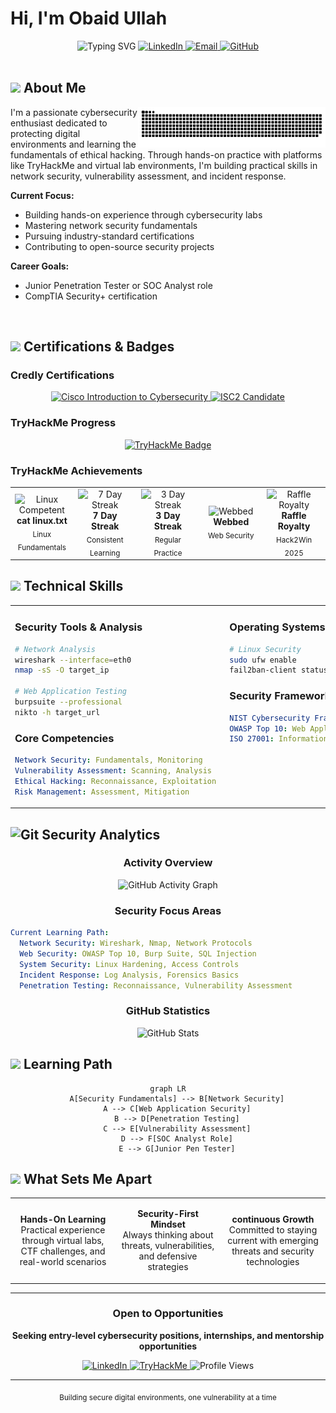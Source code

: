# Hi, I'm Obaid Ullah

<div align="center">

<picture>
  <source media="(prefers-color-scheme: dark)" srcset="https://readme-typing-svg.demolab.com?font=Fira+Code&size=18&duration=3000&pause=1000&color=FF6B6B&background=00000000&center=true&vCenter=true&width=450&lines=Junior+Cybersecurity+Enthusiast;Network+Defense+Explorer;Ethical+Hacking+Learner">
  <source media="(prefers-color-scheme: light)" srcset="https://readme-typing-svg.demolab.com?font=Fira+Code&size=18&duration=3000&pause=1000&color=DC2626&background=00000000&center=true&vCenter=true&width=450&lines=Junior+Cybersecurity+Enthusiast;Network+Defense+Explorer;Ethical+Hacking+Learner">
  <img src="https://readme-typing-svg.demolab.com?font=Fira+Code&size=18&duration=3000&pause=1000&color=FF6B6B&background=00000000&center=true&vCenter=true&width=450&lines=Junior+Cybersecurity+Enthusiast;Network+Defense+Explorer;Ethical+Hacking+Learner" alt="Typing SVG" />
</picture>

<a href="https://linkedin.com/in/obaidullah-tech" target="_blank">
  <img src="https://img.shields.io/badge/LinkedIn-Connect-0077B5?style=flat&logo=linkedin&logoColor=white" alt="LinkedIn">
</a>
<a href="mailto:obaid@example.com" target="_blank">
  <img src="https://img.shields.io/badge/Email-Contact-D14836?style=flat&logo=gmail&logoColor=white" alt="Email">
</a>
<a href="https://github.com/obaid-git" target="_blank">
  <img src="https://img.shields.io/badge/GitHub-Follow-181717?style=flat&logo=github&logoColor=white" alt="GitHub">
</a>

</div>

<br>

## <img src="https://media.giphy.com/media/L1R1tvI9svkIWwpVYr/giphy.gif" width="35"> About Me

<picture>
  <source media="(prefers-color-scheme: dark)" srcset="https://raw.githubusercontent.com/Platane/snk/output/github-contribution-grid-snake-dark.svg">
  <source media="(prefers-color-scheme: light)" srcset="https://raw.githubusercontent.com/Platane/snk/output/github-contribution-grid-snake.svg">
  <img align="right" alt="Snake eating contributions" width="300" src="https://raw.githubusercontent.com/Platane/snk/output/github-contribution-grid-snake-dark.svg" />
</picture>

I'm a passionate cybersecurity enthusiast dedicated to protecting digital environments and learning the fundamentals of ethical hacking. Through hands-on practice with platforms like TryHackMe and virtual lab environments, I'm building practical skills in network security, vulnerability assessment, and incident response.

**Current Focus:**
- Building hands-on experience through cybersecurity labs
- Mastering network security fundamentals
- Pursuing industry-standard certifications
- Contributing to open-source security projects

**Career Goals:**
- Junior Penetration Tester or SOC Analyst role
- CompTIA Security+ certification

<br clear="right"/>

## <img src="https://media.giphy.com/media/VgCDAzcKvsR6OM0uWg/giphy.gif" width="35"> Certifications & Badges

### Credly Certifications
<div align="center">

<a href="https://www.credly.com/badges/cisco-introduction-to-cybersecurity" target="_blank">
  <img src="https://images.credly.com/size/150x150/images/af8c6b4e-fc31-47c4-8dcb-eb7a2065dc5b/I2CS__1_.png" alt="Cisco Introduction to Cybersecurity" />
</a>
<a href="https://www.credly.com/badges/isc2-candidate" target="_blank">
  <img src="https://images.credly.com/size/150x150/images/9180921d-4a13-429e-9357-6f9706a554f0/image.png" alt="ISC2 Candidate" />
</a>

</div>

### TryHackMe Progress
<div align="center">

<a href="https://tryhackme.com/p/obaid.tryhackme" target="_blank">
  <img src="https://tryhackme-badges.s3.amazonaws.com/obaid.tryhackme.png" alt="TryHackMe Badge" width="400"/>
</a>

</div>

### TryHackMe Achievements
<div align="center">

<table>
<tr>
<td align="center" width="20%">
<img src="https://tryhackme-badges.s3.amazonaws.com/catlinuxtxt.svg" width="80" alt="Linux Competent"/>
<br><b>cat linux.txt</b>
<br><sub>Linux Fundamentals</sub>
</td>
<td align="center" width="20%">
<img src="https://tryhackme-badges.s3.amazonaws.com/7daystreak.svg" width="80" alt="7 Day Streak"/>
<br><b>7 Day Streak</b>
<br><sub>Consistent Learning</sub>
</td>
<td align="center" width="20%">
<img src="https://tryhackme-badges.s3.amazonaws.com/3daystreak.svg" width="80" alt="3 Day Streak"/>
<br><b>3 Day Streak</b>
<br><sub>Regular Practice</sub>
</td>
<td align="center" width="20%">
<img src="https://tryhackme-badges.s3.amazonaws.com/webbed.svg" width="80" alt="Webbed"/>
<br><b>Webbed</b>
<br><sub>Web Security</sub>
</td>
<td align="center" width="20%">
<img src="https://tryhackme-badges.s3.amazonaws.com/hack2win2025.svg" width="80" alt="Raffle Royalty"/>
<br><b>Raffle Royalty</b>
<br><sub>Hack2Win 2025</sub>
</td>
</tr>
</table>

</div>

## <img src="https://media.giphy.com/media/QssGEmpkyEOhBCb7e1/giphy.gif" width="35"> Technical Skills

<table>
<tr>
<td valign="top" width="50%">

### Security Tools & Analysis
```bash
# Network Analysis
wireshark --interface=eth0
nmap -sS -O target_ip

# Web Application Testing  
burpsuite --professional
nikto -h target_url
```

### Core Competencies
```yaml
Network Security: Fundamentals, Monitoring
Vulnerability Assessment: Scanning, Analysis  
Ethical Hacking: Reconnaissance, Exploitation
Risk Management: Assessment, Mitigation
```

</td>
<td valign="top" width="50%">

### Operating Systems
```bash
# Linux Security
sudo ufw enable
fail2ban-client status
```

### Security Frameworks
```yaml
NIST Cybersecurity Framework: Identify, Protect
OWASP Top 10: Web Application Security
ISO 27001: Information Security Management
```

</td>
</tr>
</table>

## <img src="https://media.giphy.com/media/W5eoZHPpUx9sapR0eu/giphy.gif" width="40px" alt="Git"> Security Analytics

<div align="center">

### **Activity Overview**
<picture>
  <source media="(prefers-color-scheme: dark)" srcset="https://github-readme-activity-graph.vercel.app/graph?username=obaid-git&custom_title=Security%20Learning%20Journey&bg_color=0D1117&color=FF6B6B&line=FF6B6B&point=FF6B6B&area_color=FF6B6B20&title_color=FFFFFF&area=true&hide_border=true">
  <source media="(prefers-color-scheme: light)" srcset="https://github-readme-activity-graph.vercel.app/graph?username=obaid-git&custom_title=Security%20Learning%20Journey&bg_color=FFFFFF&color=DC2626&line=DC2626&point=DC2626&area_color=FEE2E2&title_color=1F2937&area=true&hide_border=true">
  <img src="https://github-readme-activity-graph.vercel.app/graph?username=obaid-git&custom_title=Security%20Learning%20Journey&bg_color=0D1117&color=FF6B6B&line=FF6B6B&point=FF6B6B&area_color=FF6B6B20&title_color=FFFFFF&area=true&hide_border=true" alt="GitHub Activity Graph" />
</picture>

### **Security Focus Areas**
<div align="left">

```yaml
Current Learning Path:
  Network Security: Wireshark, Nmap, Network Protocols
  Web Security: OWASP Top 10, Burp Suite, SQL Injection
  System Security: Linux Hardening, Access Controls
  Incident Response: Log Analysis, Forensics Basics
  Penetration Testing: Reconnaissance, Vulnerability Assessment
```

</div>

### **GitHub Statistics**
<p align="center">
  <picture>
    <source 
      srcset="https://github-readme-stats-sigma-five.vercel.app/api?username=obaid-git&show_icons=true&theme=dark&include_all_commits=true&count_private=true&hide_border=true&bg_color=0D1117&title_color=FFFFFF&text_color=C9D1D9&icon_color=FF6B6B"
      media="(prefers-color-scheme: dark)"
    />
    <source
      srcset="https://github-readme-stats-sigma-five.vercel.app/api?username=obaid-git&show_icons=true&theme=default&include_all_commits=true&count_private=true&hide_border=true&bg_color=FFFFFF&title_color=1F2937&text_color=374151&icon_color=DC2626"
      media="(prefers-color-scheme: light)"
    />
    <img height="180em" src="https://github-readme-stats-sigma-five.vercel.app/api?username=obaid-git&show_icons=true&theme=dark&include_all_commits=true&count_private=true&hide_border=true&bg_color=0D1117&title_color=FFFFFF&text_color=C9D1D9&icon_color=FF6B6B" alt="GitHub Stats"/>
  </picture>
</p>

</div>

## <img src="https://media.giphy.com/media/LnQjpWaON8nhr21vNW/giphy.gif" width="35"> Learning Path

<div align="center">

```mermaid
graph LR
    A[Security Fundamentals] --> B[Network Security]
    A --> C[Web Application Security]
    B --> D[Penetration Testing]
    C --> E[Vulnerability Assessment]
    D --> F[SOC Analyst Role]
    E --> G[Junior Pen Tester]
```

</div>

## <img src="https://media.giphy.com/media/ZVik7pBtu9dNS/giphy.gif" width="35"> What Sets Me Apart

<table>
<tr>
<td width="33%" align="center">

**Hands-On Learning**
<br>
Practical experience through virtual labs, CTF challenges, and real-world scenarios

</td>
<td width="33%" align="center">

**Security-First Mindset**
<br>
Always thinking about threats, vulnerabilities, and defensive strategies

</td>
<td width="33%" align="center">

**continuous Growth**
<br>
Committed to staying current with emerging threats and security technologies

</td>
</tr>
</table>

---

<div align="center">

### Open to Opportunities
**Seeking entry-level cybersecurity positions, internships, and mentorship opportunities**

<a href="https://linkedin.com/in/obaidullah-tech" target="_blank">
  <img src="https://img.shields.io/badge/Professional_Network-DC2626?style=flat&logo=linkedin&logoColor=white" alt="LinkedIn">
</a>
<a href="https://tryhackme.com/p/obaid.tryhackme" target="_blank">
  <img src="https://img.shields.io/badge/Security_Practice-FF6B6B?style=flat&logo=tryhackme&logoColor=white" alt="TryHackMe">
</a>

<picture>
  <source media="(prefers-color-scheme: dark)" srcset="https://komarev.com/ghpvc/?username=obaid-git&style=flat&color=FF6B6B&label_color=0D1117">
  <source media="(prefers-color-scheme: light)" srcset="https://komarev.com/ghpvc/?username=obaid-git&style=flat&color=DC2626&label_color=FFFFFF">
  <img src="https://komarev.com/ghpvc/?username=obaid-git&style=flat&color=FF6B6B&label_color=0D1117" alt="Profile Views" />
</picture>

</div>

---

<div align="center">
<sub>Building secure digital environments, one vulnerability at a time</sub>
</div>
